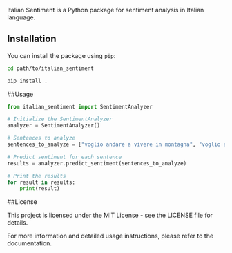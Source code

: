 Italian Sentiment is a Python package for sentiment analysis in Italian language.

## Installation

You can install the package using `pip`:

```bash
cd path/to/italian_sentiment

pip install .
```

##Usage
```python
from italian_sentiment import SentimentAnalyzer

# Initialize the SentimentAnalyzer
analyzer = SentimentAnalyzer()

# Sentences to analyze
sentences_to_analyze = ["voglio andare a vivere in montagna", "voglio andare a vivere in montagna 💩"]

# Predict sentiment for each sentence
results = analyzer.predict_sentiment(sentences_to_analyze)

# Print the results
for result in results:
    print(result)
```

##License

This project is licensed under the MIT License - see the LICENSE file for details.

For more information and detailed usage instructions, please refer to the documentation.